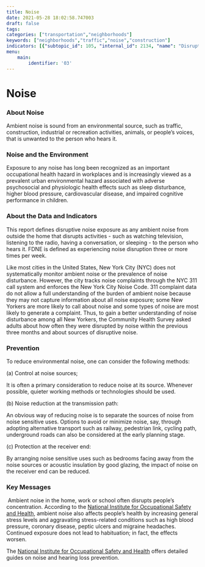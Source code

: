 ```yaml
---
title: Noise
date: 2021-05-28 18:02:58.747003
draft: false
tags: 
categories: ["transportation","neighborhoods"]
keywords: ["neighborhoods","traffic","noise","construction"]
indicators: [{"subtopic_id": 105, "internal_id": 2134, "name": "Disruptive Noise Exposure", "URL": "https://a816-dohbesp.nyc.gov/IndicatorPublic/VisualizationData.aspx?id=2134,719b87,105,Summarize"}]
menu:
    main:
        identifier: '03'
---
```

# Noise
### About Noise


Ambient noise is sound from an environmental source, such as traffic, construction, industrial or recreation activities, animals, or people’s voices, that is unwanted to the person who hears it.


### Noise and the Environment


Exposure to any noise has long been recognized as an important occupational health hazard in workplaces and is increasingly viewed as a prevalent urban environmental hazard associated with adverse psychosocial and physiologic health effects such as sleep disturbance, higher blood pressure, cardiovascular disease, and impaired cognitive performance in children.


### About the Data and Indicators


This report defines disruptive noise exposure as any ambient noise from outside the home that disrupts activities - such as watching television, listening to the radio, having a conversation, or sleeping - to the person who hears it. FDNE is defined as experiencing noise disruption three or more times per week.


Like most cities in the United States, New York City (NYC) does not systematically monitor ambient noise or the prevalence of noise disturbance. However, the city tracks noise complaints through the NYC 311 call system and enforces the New York City Noise Code. 311 complaint data do not allow a full understanding of the burden of ambient noise because they may not capture information about all noise exposure; some New Yorkers are more likely to call about noise and some types of noise are most likely to generate a complaint. Thus, to gain a better understanding of noise disturbance among all New Yorkers, the Community Health Survey asked adults about how often they were disrupted by noise within the previous three months and about sources of disruptive noise.


### Prevention


To reduce environmental noise, one can consider the following methods:


(a) Control at noise sources;


It is often a primary consideration to reduce noise at its source. Whenever possible, quieter working methods or technologies should be used.


(b) Noise reduction at the transmission path:


An obvious way of reducing noise is to separate the sources of noise from noise sensitive uses. Options to avoid or minimize noise, say, through adopting alternative transport such as railway, pedestrian link, cycling path, underground roads can also be considered at the early planning stage.


(c) Protection at the receiver end:


By arranging noise sensitive uses such as bedrooms facing away from the noise sources or acoustic insulation by good glazing, the impact of noise on the receiver end can be reduced.


### Key Messages


 Ambient noise in the home, work or school often disrupts people’s concentration. According to the [National Institute for Occupational Safety and Health](http://www.cdc.gov/niosh/), ambient noise also affects people’s health by increasing general stress levels and aggravating stress-related conditions such as high blood pressure, coronary disease, peptic ulcers and migraine headaches. Continued exposure does not lead to habituation; in fact, the effects worsen. 


The [National Institute for Occupational Safety and Health](http://www.cdc.gov/niosh/) offers detailed guides on noise and hearing loss prevention.



